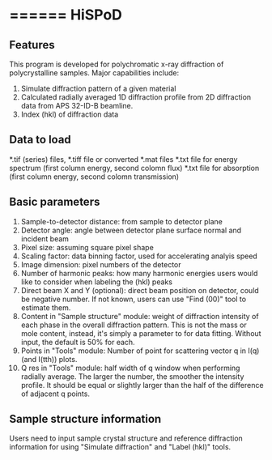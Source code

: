 ======
HiSPoD
======

Features
--------
This program is developed for polychromatic x-ray diffraction of polycrystalline samples. Major capabilities include:1. Simulate diffraction pattern of a given material2. Calculated radially averaged 1D diffraction profile from 2D diffraction data from APS 32-ID-B beamline.3. Index (hkl) of diffraction dataData to load
------------*.tif (series) files, *.tiff file or converted *.mat files*.txt file for energy spectrum (first column energy, second colomn flux)*.txt file for absorption (first column energy, second colomn transmission)Basic parameters
----------------1. Sample-to-detector distance: from sample to detector plane2. Detector angle: angle between detector plane surface normal and incident beam3. Pixel size: assuming square pixel shape4. Scaling factor: data binning factor, used for accelerating analyis speed5. Image dimension: pixel numbers of the detector6. Number of  harmonic peaks: how many harmonic energies users would like to consider when labeling the (hkl) peaks7. Direct beam X and Y (optional): direct beam position on detector, could be negative number. If not known, users can use "Find (00)" tool to estimate them.8. Content in "Sample structure" module: weight of diffraction intensity of each phase in the overall diffraction pattern. This is not the mass or mole content, instead, it's simply a parameter to for data fitting. Without input, the default is 50% for each.9. Points in "Tools" module: Number of point for scattering vector q in I(q) (and I(tth)) plots.10. Q res in "Tools" module: half width of q window when performing radially average. The larger the number, the smoother the intensity profile. It should be equal or slightly larger than the half of the difference of adjacent q points.Sample structure information
----------------------------Users need to input sample crystal structure and reference diffraction information for using "Simulate diffraction" and "Label (hkl)" tools. 
